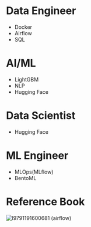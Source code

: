 # Data Engineer
- Docker
- Airflow
- SQL

# AI/ML 
- LightGBM
- NLP
- Hugging Face

# Data Scientist
- Hugging Face

# ML Engineer
- MLOps(MLflow)
- BentoML

# Reference Book
![l9791191600681](https://user-images.githubusercontent.com/110037747/184061410-aef1d74d-5917-4f6c-803d-908db16a5729.jpg) (airflow)
